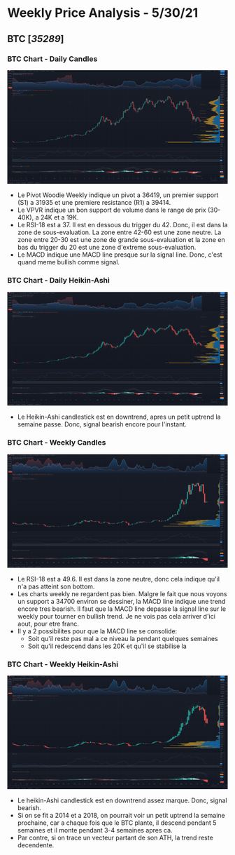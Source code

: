 # Weekly Price Analysis - 5/30/21
## BTC [*35289*]


### BTC Chart - Daily Candles
![BTC Chart - Daily Candles](./images/Screenshot_20210530_204111.png "BTC Chart - Daily Candles")

+ Le Pivot Woodie Weekly indique un pivot a 36419, un premier support (S1) a 31935 et une premiere resistance (R1) a 39414.  
+ Le VPVR indique un bon support de volume dans le range de prix (30-40K), a 24K et a 19K.
+ Le RSI-18 est a 37. Il est en dessous du trigger du 42. Donc, il est dans la zone de sous-evaluation. La zone entre 42-60 est une zone neutre. La zone entre 20-30 est une zone de grande sous-evaluation et la zone en bas du trigger du 20 est une zone d'extreme sous-evaluation.
+ Le MACD indique une MACD line presque sur la signal line. Donc, c'est quand meme bullish comme signal.


### BTC Chart - Daily Heikin-Ashi
![BTC Chart - Daily Heikin-Ashi](./images/Screenshot_20210530_204158.png "BTC Chart - Daily Heikin-Ashi")

+ Le Heikin-Ashi candlestick est en downtrend, apres un petit uptrend la semaine passe. Donc, signal bearish encore pour l'instant.


### BTC Chart - Weekly Candles
![BTC Chart - Weekly Candles](./images/Screenshot_20210530_204300.png "BTC Chart - Weekly Candles")

+ Le RSI-18 est a 49.6. Il est dans la zone neutre, donc cela indique qu'il n'a pas atteint son bottom.
+ Les charts weekly ne regardent pas bien. Malgre le fait que nous voyons un support a 34700 environ se dessiner, la MACD line indique une trend encore tres bearish. Il faut que la MACD line depasse la signal line sur le weekly pour tourner en bullish trend. Je ne vois pas cela arriver d'ici aout, pour etre franc.
+ Il y a 2 possibilites pour que la MACD line se consolide:
    * Soit qu'il reste pas mal a ce niveau la pendant quelques semaines
    * Soit qu'il redescend dans les 20K et qu'il se stabilise la


### BTC Chart - Weekly Heikin-Ashi
![BTC Chart - Weekly Heikin-Ashi](./images/Screenshot_20210530_204418.png "BTC Chart - Weekly Heikin-Ashi")

+ Le heikin-Ashi candlestick est en downtrend assez marque. Donc, signal bearish.
+ Si on se fit a 2014 et a 2018, on pourrait voir un petit uptrend la semaine prochaine, car a chaque fois que le BTC plante, il descend pendant 5 semaines et il monte pendant 3-4 semaines apres ca.
+ Par contre, si on trace un vecteur partant de son ATH, la trend reste decendente.
